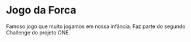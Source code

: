 # Jogo da Forca
 Famoso jogo que muito jogamos em nossa infância. Faz parte do segundo Challenge do projeto ONE.
